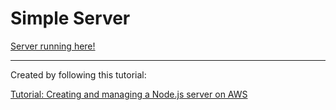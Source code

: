 # Simple Server

[Server running here!](http://ec2-54-187-181-64.us-west-2.compute.amazonaws.com)

---

Created by following this tutorial:

[Tutorial: Creating and managing a Node.js server on AWS](https://hackernoon.com/tutorial-creating-and-managing-a-node-js-server-on-aws-part-1-d67367ac5171)
